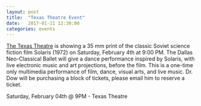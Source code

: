 ```yaml
---
layout: post
title:  "Texas Theatre Event"
date:   2017-01-11 12:30:00
categories: events
---
```


[The Texas Theatre](http://www.thetexastheatre.com/) is showing a 35 mm print of the classic Soviet science fiction film Solaris (1972) on Saturday, February 4th at 9:00 PM. The  Dallas Neo-Classical Ballet will give a dance performance inspired by Solaris, with live electronic music and art projections, before the film.  This is a one-time only multimedia performance of film, dance, visual arts, and live music. Dr. Dow will be purchasing a block of tickets, please email him to reserve a ticket.

Saturday, February 04th @ 9PM - Texas Theatre
